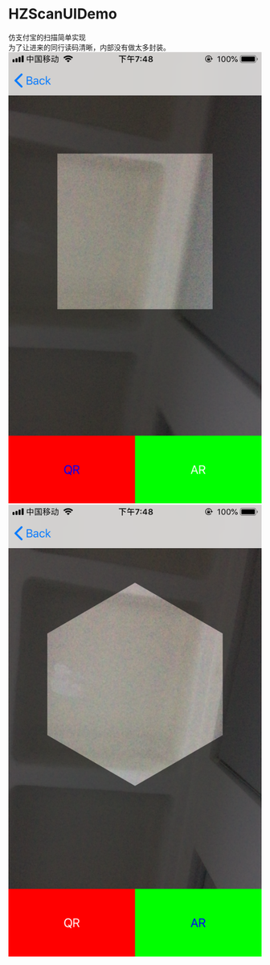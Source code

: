 # HZScanUIDemo
仿支付宝的扫描简单实现
\
为了让进来的同行读码清晰，内部没有做太多封装。
\
![二维码扫描:](https://github.com/JHB-Client/HZScanUIDemo/blob/master/HZScanUIDemo/IMG_9235.PNG)
\
![AR扫码](https://github.com/JHB-Client/HZScanUIDemo/blob/master/HZScanUIDemo/IMG_9234.PNG)
